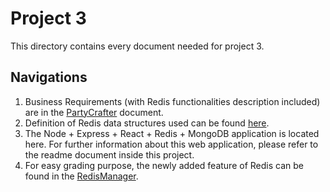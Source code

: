 # Project 3

This directory contains every document needed for project 3.

## Navigations
1. Business Requirements (with Redis functionalities description included) are in the [PartyCrafter](./PartyCrafter_Database%20Design.pdf) document.
2. Definition of Redis data structures used can be found [here](./RedisDesign.md).
3. The Node + Express + React + Redis + MongoDB application is located here. For further information about this web application, please refer to the readme document inside this project.
4. For easy grading purpose, the newly added feature of Redis can be found in the [RedisManager](./PartyCrafter_Redis/db/redisManager.js).